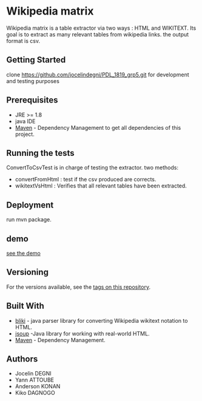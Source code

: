 # Wikipedia matrix

Wikipedia matrix is a table extractor via two ways : HTML and WIKITEXT.
Its goal is to extract as many relevant tables from wikipedia links.
the output format is csv.

## Getting Started
clone https://github.com/jocelindegni/PDL_1819_grp5.git for development and testing purposes

## Prerequisites
* JRE >= 1.8
* java IDE
* [Maven](https://maven.apache.org/) - Dependency Management to get all dependencies of this project.
 
## Running the tests
ConvertToCsvTest is in charge of testing the extractor.
two methods: 
* convertFromHtml : test if the csv produced are corrects.
* wikitextVsHtml : Verifies that all relevant tables have been extracted. 

## Deployment
run mvn package.

## demo
[see the demo](https://www.youtube.com/watch?v=OQXkuxb6DE4)

## Versioning
For the versions available, see the [tags on this repository](https://github.com/jocelindegni/PDL_1819_grp5/releases). 

## Built With
* [bliki](http://www.dropwizard.io/1.0.2/docs/) -  java parser library for converting Wikipedia wikitext notation to HTML.
* [jsoup](https://jsoup.org/) -Java library for working with real-world HTML.
* [Maven](https://maven.apache.org/) - Dependency Management.


## Authors
* Jocelin DEGNI
* Yann ATTOUBE
* Anderson KONAN
* Kiko DAGNOGO
